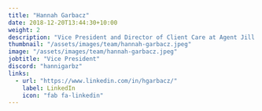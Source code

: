 ```yaml
---
title: "Hannah Garbacz"
date: 2018-12-20T13:44:30+10:00
weight: 2
description: "Vice President and Director of Client Care at Agent Jill Team"
thumbnail: "/assets/images/team/hannah-garbacz.jpeg"
image: "/assets/images/team/hannah-garbacz.jpeg"
jobtitle: "Vice President"
discord: "hannigarbz"
links:
  - url: "https://www.linkedin.com/in/hgarbacz/"
    label: LinkedIn
    icon: "fab fa-linkedin"
---
```

